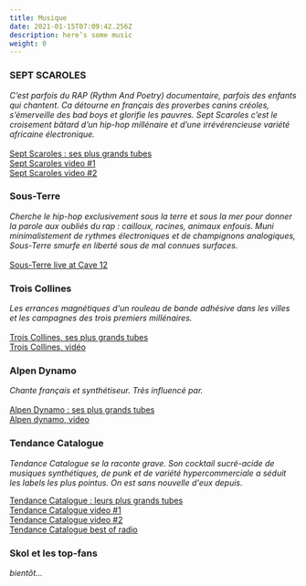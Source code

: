 ```yaml
---
title: Musique
date: 2021-01-15T07:09:42.256Z
description: here’s some music
weight: 0
---
```

### SEPT SCAROLES

*C’est parfois du RAP (Rythm And Poetry) documentaire, parfois des enfants qui chantent. Ca détourne en français des proverbes canins créoles, s’émerveille des bad boys et glorifie les pauvres. Sept Scaroles c’est le croisement bâtard d’un hip-hop millénaire et d’une irrévérencieuse variété africaine électronique.*\
\
[Sept Scaroles : ses plus grands tubes](https://septscaroles.bandcamp.com/)\
[Sept Scaroles video #1](https://www.youtube.com/watch?v=TRBGFnEHG9c)\
[Sept Scaroles video #2](https://www.youtube.com/watch?v=pEFR3YgjQ24)







### Sous-Terre

*Cherche le hip-hop exclusivement sous la terre et sous la mer pour donner la parole aux oubliés du rap : cailloux, racines, animaux enfouis. Muni minimalistement de rythmes électroniques et de champignons analogiques, Sous-Terre smurfe en liberté sous de mal connues surfaces.*\
\
[Sous-Terre live at Cave 12](https://sous-terre.bandcamp.com/album/live-at-cave-12-030917)

### Trois Collines

*Les errances magnétiques d'un rouleau de bande adhésive dans les villes et les campagnes des trois premiers millénaires.*\
\
[Trois Collines, ses plus grands tubes](https://troiscollines.bandcamp.com/releases)\
[Trois Collines, vidéo](https://www.youtube.com/watch?v=6v8JjeGkeU0&feature=youtu.be)

### Alpen Dynamo

*Chante français et synthétiseur. Très influencé par.*\
\
[Alpen Dynamo : ses plus grands tubes](https://alpendynamo.bandcamp.com/releases)\
[Alpen dynamo, video](https://www.youtube.com/watch?v=9DEdJbE9FdU)

### Tendance Catalogue

*Tendance Catalogue se la raconte grave. Son cocktail sucré-acide de musiques synthétiques, de punk et de variété hypercommerciale a séduit les labels les plus pointus. On est sans nouvelle d'eux depuis.*

[Tendance Catalogue : leurs plus grands tubes](https://tendancecatalogue.bandcamp.com/)\
[Tendance Catalogue video #1](https://www.youtube.com/watch?v=lbqXmoBms4Q&t=7s)\
[Tendance Catalogue video #2](https://www.youtube.com/watch?v=iJHao73aV9A)\
[Tendance Catalogue best of radio](https://soundcloud.com/user-604421046/tendancecataloguealaradio)

### Skol et les top-fans

*bientôt...*